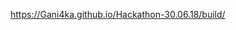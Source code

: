 <a href="https://Gani4ka.github.io/Hackathon-30.06.18/build/" target="_blank">https://Gani4ka.github.io/Hackathon-30.06.18/build/</a><br>